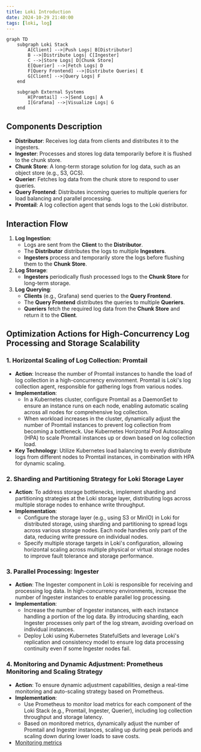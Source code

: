```yaml
---
title: Loki Introduction
date: 2024-10-29 21:40:00
tags: [loki, log]
---
```

```mermaid
graph TD
    subgraph Loki Stack
        A[Client] -->|Push Logs| B[Distributor]
        B -->|Distribute Logs| C[Ingester]
        C -->|Store Logs| D[Chunk Store]
        E[Querier] -->|Fetch Logs| D
        F[Query Frontend] -->|Distribute Queries| E
        G[Client] -->|Query Logs| F
    end

    subgraph External Systems
        H[Promtail] -->|Send Logs| A
        I[Grafana] -->|Visualize Logs| G
    end
```

## **Components Description**

- **Distributor**: Receives log data from clients and distributes it to the ingesters.
- **Ingester**: Processes and stores log data temporarily before it is flushed to the chunk store.
- **Chunk Store**: A long-term storage solution for log data, such as an object store (e.g., S3, GCS).
- **Querier**: Fetches log data from the chunk store to respond to user queries.
- **Query Frontend**: Distributes incoming queries to multiple queriers for load balancing and parallel processing.
- **Promtail**: A log collection agent that sends logs to the Loki distributor.

## **Interaction Flow**

1. **Log Ingestion**:
    - Logs are sent from the **Client** to the **Distributor**.
    - The **Distributor** distributes the logs to multiple **Ingesters**.
    - **Ingesters** process and temporarily store the logs before flushing them to the **Chunk Store**.
2. **Log Storage**:
    - **Ingesters** periodically flush processed logs to the **Chunk Store** for long-term storage.
3. **Log Querying**:
    - **Clients** (e.g., Grafana) send queries to the **Query Frontend**.
    - The **Query Frontend** distributes the queries to multiple **Queriers**.
    - **Queriers** fetch the required log data from the **Chunk Store** and return it to the **Client**.

## Optimization Actions for High-Concurrency Log Processing and Storage Scalability

### 1. **Horizontal Scaling of Log Collection: Promtail**

- **Action**: Increase the number of Promtail instances to handle the load of log collection in a high-concurrency environment. Promtail is Loki's log collection agent, responsible for gathering logs from various nodes.
- **Implementation**:
    - In a Kubernetes cluster, configure Promtail as a DaemonSet to ensure an instance runs on each node, enabling automatic scaling across all nodes for comprehensive log collection.
    - When workload increases in the cluster, dynamically adjust the number of Promtail instances to prevent log collection from becoming a bottleneck. Use Kubernetes Horizontal Pod Autoscaling (HPA) to scale Promtail instances up or down based on log collection load.
- **Key Technology**: Utilize Kubernetes load balancing to evenly distribute logs from different nodes to Promtail instances, in combination with HPA for dynamic scaling.

### 2. **Sharding and Partitioning Strategy for Loki Storage Layer**

- **Action**: To address storage bottlenecks, implement sharding and partitioning strategies at the Loki storage layer, distributing logs across multiple storage nodes to enhance write throughput.
- **Implementation**:
    - Configure the storage layer (e.g., using S3 or MinIO) in Loki for distributed storage, using sharding and partitioning to spread logs across various storage nodes. Each node handles only part of the data, reducing write pressure on individual nodes.
    - Specify multiple storage targets in Loki's configuration, allowing horizontal scaling across multiple physical or virtual storage nodes to improve fault tolerance and storage performance.

### 3. **Parallel Processing: Ingester**

- **Action**: The Ingester component in Loki is responsible for receiving and processing log data. In high-concurrency environments, increase the number of Ingester instances to enable parallel log processing.
- **Implementation**:
    - Increase the number of Ingester instances, with each instance handling a portion of the log data. By introducing sharding, each Ingester processes only part of the log stream, avoiding overload on individual instances.
    - Deploy Loki using Kubernetes StatefulSets and leverage Loki's replication and consistency model to ensure log data processing continuity even if some Ingester nodes fail.

### 4. **Monitoring and Dynamic Adjustment: Prometheus Monitoring and Scaling Strategy**

- **Action**: To ensure dynamic adjustment capabilities, design a real-time monitoring and auto-scaling strategy based on Prometheus.
- **Implementation**:
    - Use Prometheus to monitor load metrics for each component of the Loki Stack (e.g., Promtail, Ingester, Querier), including log collection throughput and storage latency.
    - Based on monitored metrics, dynamically adjust the number of Promtail and Ingester instances, scaling up during peak periods and scaling down during lower loads to save costs.
- [Monitoring metrics](https://shaorui0.github.io/2024/10/29/monitoring_loki/)